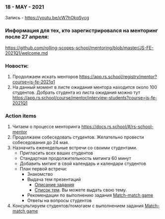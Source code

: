 ### 18 - MAY - 2021
Запись - https://youtu.be/cW7hOkqSycg

### Информация для тех, кто зарегистрировался на менторинг после 27 апреля:
https://github.com/rolling-scopes-school/mentoring/blob/master/JS-FE-2021Q1/welcome.md

### Новости: 
1) Продолжаем искать менторов https://app.rs.school/registry/mentor?course=js-fe-2021q1
2) На данный момент в листе ожидания ментора находится около 100 студентов. Добрать студента из листа ожидания можно тут https://app.rs.school/course/mentor/interview-students?course=js-fe-2021Q1

### Action items
1) Читаем о процессе менторинга https://docs.rs.school/#/rs-school-mentor
2) Продолжаем собеседовать студентов. Желательно провести собеседования до 24 мая. 
3) Назначить еженедельные встречи со своими студентами.
    - Пригласить всех ваших студентов
    - Стандартная продолжительность митинга 60 минут
    - Добавить митинг в свой календарь и календари студентов
    - План первой встречи: 
        - Знакомство
        - Выдача тем презентаций
            - [Описание задания](https://github.com/rolling-scopes-school/tasks/blob/master/tasks/presentation.md)
            - [Список тем](https://github.com/rolling-scopes-school/tasks/blob/master/tasks/presentation-topics.md). Вы можете выдать свою тему.
        - Рекомендации по выполнению задания [Match-match game](https://github.com/rolling-scopes-school/tasks/blob/master/tasks/match-match-game.md)
        - Ответы на вопросы студентов 
4) Консультируем студентов/помогаем с выполнением задания [Match-match game](https://github.com/rolling-scopes-school/tasks/blob/master/tasks/match-match-game.md)
